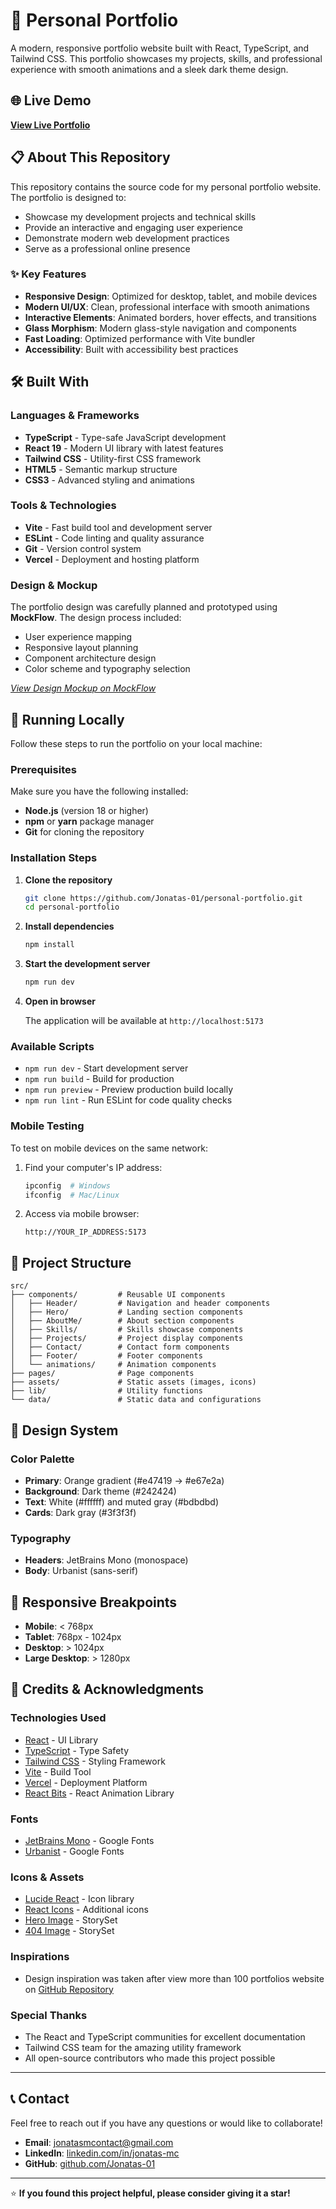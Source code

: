 # 🚀 Personal Portfolio

A modern, responsive portfolio website built with React, TypeScript, and Tailwind CSS. This portfolio showcases my projects, skills, and professional experience with smooth animations and a sleek dark theme design.

## 🌐 Live Demo

**[View Live Portfolio](https://jonatas-dev.vercel.app/)**

## 📋 About This Repository

This repository contains the source code for my personal portfolio website. The portfolio is designed to:

- Showcase my development projects and technical skills
- Provide an interactive and engaging user experience
- Demonstrate modern web development practices
- Serve as a professional online presence

### ✨ Key Features

- **Responsive Design**: Optimized for desktop, tablet, and mobile devices
- **Modern UI/UX**: Clean, professional interface with smooth animations
- **Interactive Elements**: Animated borders, hover effects, and transitions
- **Glass Morphism**: Modern glass-style navigation and components
- **Fast Loading**: Optimized performance with Vite bundler
- **Accessibility**: Built with accessibility best practices

## 🛠 Built With

### Languages & Frameworks
- **TypeScript** - Type-safe JavaScript development
- **React 19** - Modern UI library with latest features
- **Tailwind CSS** - Utility-first CSS framework
- **HTML5** - Semantic markup structure
- **CSS3** - Advanced styling and animations

### Tools & Technologies
- **Vite** - Fast build tool and development server
- **ESLint** - Code linting and quality assurance
- **Git** - Version control system
- **Vercel** - Deployment and hosting platform

### Design & Mockup

The portfolio design was carefully planned and prototyped using **MockFlow**. The design process included:

- User experience mapping
- Responsive layout planning
- Component architecture design
- Color scheme and typography selection

*[View Design Mockup on MockFlow](https://app.mockflow.com/view/M2fc25e35e1fa81411f346cc0fcb093361758492143328)*

## 🚀 Running Locally

Follow these steps to run the portfolio on your local machine:

### Prerequisites

Make sure you have the following installed:
- **Node.js** (version 18 or higher)
- **npm** or **yarn** package manager
- **Git** for cloning the repository

### Installation Steps

1. **Clone the repository**
   ```bash
   git clone https://github.com/Jonatas-01/personal-portfolio.git
   cd personal-portfolio
   ```

2. **Install dependencies**
   ```bash
   npm install
   ```

3. **Start the development server**
   ```bash
   npm run dev
   ```

4. **Open in browser**
   
   The application will be available at `http://localhost:5173`

### Available Scripts

- `npm run dev` - Start development server
- `npm run build` - Build for production
- `npm run preview` - Preview production build locally
- `npm run lint` - Run ESLint for code quality checks

### Mobile Testing

To test on mobile devices on the same network:

1. Find your computer's IP address:
   ```bash
   ipconfig  # Windows
   ifconfig  # Mac/Linux
   ```

2. Access via mobile browser:
   ```
   http://YOUR_IP_ADDRESS:5173
   ```

## 📁 Project Structure

```
src/
├── components/         # Reusable UI components
│   ├── Header/         # Navigation and header components
│   ├── Hero/           # Landing section components
│   ├── AboutMe/        # About section components
│   ├── Skills/         # Skills showcase components
│   ├── Projects/       # Project display components
│   ├── Contact/        # Contact form components
│   ├── Footer/         # Footer components
│   └── animations/     # Animation components
├── pages/              # Page components
├── assets/             # Static assets (images, icons)
├── lib/                # Utility functions
└── data/               # Static data and configurations
```

## 🎨 Design System

### Color Palette
- **Primary**: Orange gradient (#e47419 → #e67e2a)
- **Background**: Dark theme (#242424)
- **Text**: White (#ffffff) and muted gray (#bdbdbd)
- **Cards**: Dark gray (#3f3f3f)

### Typography
- **Headers**: JetBrains Mono (monospace)
- **Body**: Urbanist (sans-serif)

## 📱 Responsive Breakpoints

- **Mobile**: < 768px
- **Tablet**: 768px - 1024px
- **Desktop**: > 1024px
- **Large Desktop**: > 1280px

## 🤝 Credits & Acknowledgments

### Technologies Used
- [React](https://reactjs.org/) - UI Library
- [TypeScript](https://www.typescriptlang.org/) - Type Safety
- [Tailwind CSS](https://tailwindcss.com/) - Styling Framework
- [Vite](https://vitejs.dev/) - Build Tool
- [Vercel](https://vercel.com/) - Deployment Platform
- [React Bits](https://reactbits.dev/) - React Animation Library

### Fonts
- [JetBrains Mono](https://fonts.google.com/specimen/JetBrains+Mono) - Google Fonts
- [Urbanist](https://fonts.google.com/specimen/Urbanist) - Google Fonts

### Icons & Assets
- [Lucide React](https://lucide.dev/) - Icon library
- [React Icons](https://react-icons.github.io/react-icons/) - Additional icons
- [Hero Image](https://storyset.com/illustration/code-typing/bro) - StorySet
- [404 Image](https://storyset.com/illustration/404-error-page-not-found-with-people-connecting-a-plug/bro) - StorySet

### Inspirations
- Design inspiration was taken after view more than 100 portfolios website on [GitHub Repository](https://github.com/emmabostian/developer-portfolios?tab=readme-ov-file)

### Special Thanks
- The React and TypeScript communities for excellent documentation
- Tailwind CSS team for the amazing utility framework
- All open-source contributors who made this project possible

---

## 📞 Contact

Feel free to reach out if you have any questions or would like to collaborate!

- **Email**: jonatasmcontact@gmail.com
- **LinkedIn**: [linkedin.com/in/jonatas-mc](https://www.linkedin.com/in/jonatas-mc/)
- **GitHub**: [github.com/Jonatas-01](https://github.com/Jonatas-01)

---

⭐ **If you found this project helpful, please consider giving it a star!**
